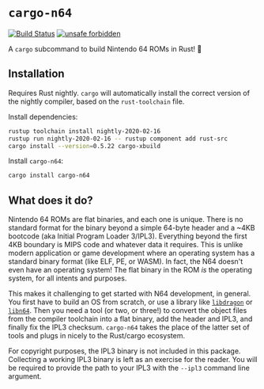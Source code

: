 # `cargo-n64`

[![Build Status](https://travis-ci.org/rust-console/cargo-n64.svg?branch=master)](https://travis-ci.org/rust-console/cargo-n64)
[![unsafe forbidden](https://img.shields.io/badge/unsafe-forbidden-success.svg)](https://github.com/rust-secure-code/safety-dance/)

A `cargo` subcommand to build Nintendo 64 ROMs in Rust! 🦀

## Installation

Requires Rust nightly. `cargo` will automatically install the correct version of the nightly compiler, based on the `rust-toolchain` file.

Install dependencies:

```bash
rustup toolchain install nightly-2020-02-16
rustup run nightly-2020-02-16 -- rustup component add rust-src
cargo install --version=0.5.22 cargo-xbuild
```

Install `cargo-n64`:

```bash
cargo install cargo-n64
```

## What does it do?

Nintendo 64 ROMs are flat binaries, and each one is unique. There is no standard format for the binary beyond a simple 64-byte header and a \~4KB bootcode (aka Initial Program Loader 3/IPL3). Everything beyond the first 4KB boundary is MIPS code and whatever data it requires. This is unlike modern application or game development where an operating system has a standard binary format (like ELF, PE, or WASM). In fact, the N64 doesn't even have an operating system! The flat binary in the ROM *is* the operating system, for all intents and purposes.

This makes it challenging to get started with N64 development, in general. You first have to build an OS from scratch, or use a library like [`libdragon`](https://github.com/DragonMinded/libdragon) or [`libn64`](https://github.com/tj90241/n64chain/tree/master/libn64). Then you need a tool (or two, or three!) to convert the object files from the compiler toolchain into a flat binary, add the header and IPL3, and finally fix the IPL3 checksum. `cargo-n64` takes the place of the latter set of tools and plugs in nicely to the Rust/cargo ecosystem.

For copyright purposes, the IPL3 binary is not included in this package. Collecting a working IPL3 binary is left as an exercise for the reader. You will be required to provide the path to your IPL3 with the `--ipl3` command line argument.
